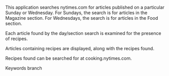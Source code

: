 This application searches nytimes.com for articles published on a particular 
Sunday or Wednesday.  For Sundays, the search is for articles in the Magazine 
section.  For Wednesdays, the search is for articles in the Food section.

Each article found by the day/section search is examined for the presence of recipes.

Articles containing recipes are displayed, along with the recipes found.

Recipes found can be searched for at cooking.nytimes.com.

Keywords branch